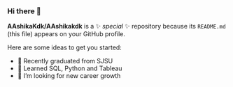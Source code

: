 ### Hi there 👋


**AAshikaKdk/AAshikakdk** is a ✨ _special_ ✨ repository because its `README.md` (this file) appears on your GitHub profile.

Here are some ideas to get you started:

- 🌱 Recently graduated from SJSU
- 👯 Learned SQL, Python and Tableau
- 🤔 I’m looking for new career growth


